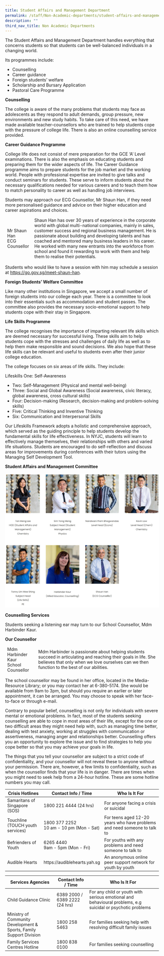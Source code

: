 ```yaml
---
title: Student Affairs and Management Department
permalink: /staff/Non-Academic-departments/student-affairs-and-management-department/
description: ""
third_nav_title: Non Academic Departments
---
```


The Student Affairs and Management Department handles everything that concerns students so that students can be well-balanced individuals in a changing world.

Its programmes include:
* Counselling
* Career guidance
* Foreign students’ welfare
* Scholarship and Bursary Application
* Pastoral Care Programme

**Counselling**

The college is aware of the many problems that students may face as adolescents as they respond to adult demands, group pressure, new environments and new study habits. To take care of this need, we have made available teacher-counsellors who are trained to help students cope with the pressure of college life. There is also an online counselling service provided.

**Career Guidance Programme**

College life does not consist of mere preparation for the GCE ‘A’ Level examinations. There is also the emphasis on educating students and preparing them for the wider aspects of life. The Career Guidance programme aims to prepare students for the job market and the working world. People with professional expertise are invited to give talks and conduct seminars for students. These serve to inform students about the necessary qualifications needed for various careers and to teach them how to match personality to career as well as handling job interviews.

Students may approach our ECG Counsellor, Mr Shaun Han, if they need more personalised guidance and advice on their higher education and career aspirations and choices.

<table><thead><tr><td>Mr Shaun Han<br>ECG Counsellor</td><td>Shaun Han has over 30 years of experience in the corporate world with global multi-national companies, mainly in sales, customer success and regional business management. He is passionate about building and developing talents and has coached and mentored many business leaders in his career. He worked with many new entrants into the workforce from school and found it rewarding to work with them and help them to realise their potentials.</td></tr></thead></table>

Students who would like to have a session with him may schedule a session at https://go.gov.sg/meet-shaun-han.

**Foreign Students’ Welfare Committee**

Like many other institutions in Singapore, we accept a small number of foreign students into our college each year. There is a committee to look into their essentials such as accommodation and student passes. The committee also provides the necessary socio-emotional support to help students cope with their stay in Singapore.

**Life Skills Programme**

The college recognises the importance of imparting relevant life skills which are deemed necessary for successful living. These skills aim to help students cope with the stresses and challenges of daily life as well as to help them make responsible and sound decisions. We also hope that these life skills can be relevant and useful to students even after their junior college education.

The college focuses on six areas of life skills. They include:

Lifeskills One: Self-Awareness

* Two: Self-Management (Physical and mental well-being)
* Three: Social and Global Awareness (Social awareness, civic literacy, global awareness, cross cultural skills)
* Four: Decision-making (Research, decision-making and problem-solving skills)
* Five: Critical Thinking and Inventive Thinking
* Six: Communication and Interpersonal Skills

Our Lifeskills Framework adopts a holistic and comprehensive approach, which served as the guiding principle to help students develop the fundamental skills for life effectiveness. In NYJC, students will learn to effectively manage themselves, their relationships with others and varied life situations. Students are encouraged to do self-reflection and discuss areas for improvements during conferences with their tutors using the Managing Self Development Tool.

**Student Affairs and Management Committee**

![Student Affairs and Management Department](/images/Student%20Affairs.jpg)

**Counselling Services**

Students seeking a listening ear may turn to our School Counsellor, Mdm Harbinder Kaur.

**Our Counsellor**

<table><thead><tr><td>Mdm Harbinder Kaur<br>School Counsellor</td><td>Mdm Harbinder is passionate about helping students succeed in articulating and reaching their goals in life. She believes that only when we love ourselves can we then function to the best of our abilities.</td></tr></thead></table>

The school counsellor may be found in her office, located in the Media-Resource Library; or you may contact her at 6-380-5174. She would be available from 9am to 3pm, but should you require an earlier or later appointment, it can be arranged. You may choose to speak with her face-to-face or through e-mail.

Contrary to popular belief, counselling is not only for individuals with severe mental or emotional problems. In fact, most of the students seeking counselling are able to cope in most areas of their life, except for the one or two difficult areas they might need help with, such as managing time better, dealing with test anxiety, working at struggles with communication or assertiveness, managing anger and relationships better. Counselling offers you an opportunity to explore the issue and to find strategies to help you cope better so that you may achieve your goals in life.

The things that you tell your counsellor are subject to a strict code of confidentiality, and your counsellor will not reveal these to anyone without your permission. There are, however, a few limits to confidentiality, such as when the counsellor finds that your life is in danger.
There are times when you might need to seek help from a 24-hour hotline. These are some hotline numbers you may call.

<table><thead><tr><th>Crisis Hotlines</th><th>Contact Info / Time</th><th>Who Is It For</th></tr></thead><tbody><tr><td>Samaritans of Singapore (SOS)</td><td>1800 221 4444 (24 hrs)</td><td>For anyone facing a crisis or suicidal</td></tr><tr><td>Touchline<br>(TOUCH youth services)</td><td>1800 377 2252<br>10 am - 10 pm (Mon - Sat)</td><td>For teens aged 12-20 years who have problems and need someone to talk to</td></tr><tr><td>Befrienders of Youth</td><td>6265 4440<br>9am - 5pm (Mon - Fri)</td><td>For youths with any problems and need someone to talk to</td></tr><tr><td>Audible Hearts</td><td>https://audiblehearts.yah.sg</td><td>An anonymous online peer support network for youth by youth</td></tr></tbody></table>


<table><thead><tr><th>Services Agencies</th><th>Contact Info / Time</th><th>Who Is It For</th></tr></thead><tbody><tr><td>Child Guidance Clinic</td><td>6389 2000 / 6389 2222 (24 hrs)</td><td>For any child or youth with serious emotional and behavioural problems, e.g suicidal or psychotic problems</td></tr><tr><td>Ministry of Community Development &amp; Sports, Family<br>Support Division</td><td> 1800 258 5463</td><td>For families seeking help with resolving difficult family issues</td></tr><tr><td>Family Services Centres Hotline</td><td>1800 838 0100</td><td>For families seeking counselling</td></tr></tbody></table>